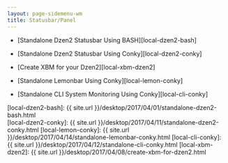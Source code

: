 ```yaml
---
layout: page-sidemenu-wm
title: Statusbar/Panel
---
```


*	[Standalone Dzen2 Statusbar Using BASH][local-dzen2-bash]

*	[Standalone Dzen2 Statusbar Using Conky][local-dzen2-conky]

*	[Create XBM for your Dzen2][local-xbm-dzen2]

*	[Standalone Lemonbar Using Conky][local-lemon-conky]

*	[Standalone CLI System Monitoring Using Conky][local-cli-conky]

[//]: <> ( -- -- -- links below -- -- -- )

[local-dzen2-bash]:  {{ site.url }}/desktop/2017/04/01/standalone-dzen2-bash.html  
[local-dzen2-conky]: {{ site.url }}/desktop/2017/04/11/standalone-dzen2-conky.html
[local-lemon-conky]: {{ site.url }}/desktop/2017/04/14/standalone-lemonbar-conky.html
[local-cli-conky]:   {{ site.url }}/desktop/2017/04/12/standalone-cli-conky.html
[local-xbm-dzen2]:   {{ site.url }}/desktop/2017/04/08/create-xbm-for-dzen2.html
